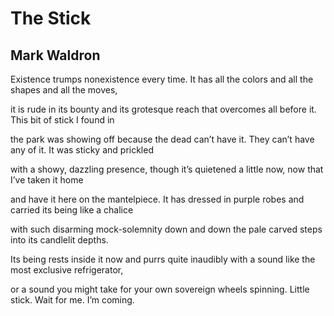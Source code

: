 # The Stick
## Mark Waldron
Existence trumps nonexistence every time. It has
all the colors and all the shapes and all the moves,

it is rude in its bounty and its grotesque reach that
overcomes all before it. This bit of stick I found in

the park was showing off because the dead can’t have it.
They can’t have any of it. It was sticky and prickled

with a showy, dazzling presence, though it’s quietened
a little now, now that I’ve taken it home

and have it here on the mantelpiece. It has dressed
in purple robes and carried its being like a chalice

with such disarming mock-solemnity down and down
the pale carved steps into its candlelit depths.

Its being rests inside it now and purrs quite inaudibly
with a sound like the most exclusive refrigerator,

or a sound you might take for your own sovereign
wheels spinning. Little stick. Wait for me. I’m coming.